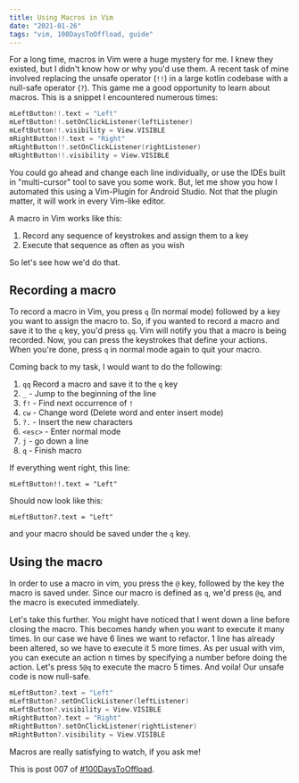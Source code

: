 ```yaml
---
title: Using Macros in Vim
date: "2021-01-26"
tags: "vim, 100DaysToOffload, guide"
---
```


For a long time, macros in Vim were a huge mystery for me. I knew they existed, but I didn't know how or why you'd use them. A recent task of mine involved replacing the unsafe operator (`!!`) in a large kotlin codebase with a null-safe operator (`?`). This game me a good opportunity to learn about macros. This is a snippet I encountered numerous times:

```kt
mLeftButton!!.text = "Left"
mLeftButton!!.setOnClickListener(leftListener)
mLeftButton!!.visibility = View.VISIBLE
mRightButton!!.text = "Right"
mRightButton!!.setOnClickListener(rightListener)
mRightButton!!.visibility = View.VISIBLE
```

You could go ahead and change each line individually, or use the IDEs built in "multi-cursor" tool to save you some work. But, let me show you how I automated this using a Vim-Plugin for Android Studio. Not that the plugin matter, it will work in every Vim-like editor.

A macro in Vim works like this:

1. Record any sequence of keystrokes and assign them to a key
1. Execute that sequence as often as you wish

So let's see how we'd do that.

## Recording a macro

To record a macro in Vim, you press `q` (In normal mode) followed by a key you want to assign the macro to. So, if you wanted to record a macro and save it to the `q` key, you'd press `qq`. Vim will notify you that a macro is being recorded. Now, you can press the keystrokes that define your actions. When you're done, press `q` in normal mode again to quit your macro.

Coming back to my task, I would want to do the following:

1. `qq` Record a macro and save it to the `q` key
1. `_` - Jump to the beginning of the line
1. `f!` - Find next occurrence of `!`
1. `cw` - Change word (Delete word and enter insert mode)
1. `?.` - Insert the new characters
1. `<esc>` - Enter normal mode
1. `j` - go down a line
1. `q` - Finish macro

If everything went right, this line:

```
mLeftButton!!.text = "Left"
```

Should now look like this:

```
mLeftButton?.text = "Left"
```

and your macro should be saved under the `q` key.

## Using the macro

In order to use a macro in vim, you press the `@` key, followed by the key the macro is saved under. Since our macro is defined as `q`, we'd press `@q`, and the macro is executed immediately.

Let's take this further. You might have noticed that I went down a line before closing the macro. This becomes handy when you want to execute it many times. In our case we have 6 lines we want to refactor. 1 line has already been altered, so we have to execute it 5 more times. As per usual with vim, you can execute an action n times by specifying a number before doing the action. Let's press `5@q` to execute the macro 5 times. And voila! Our unsafe code is now null-safe.

```kt
mLeftButton?.text = "Left"
mLeftButton?.setOnClickListener(leftListener)
mLeftButton?.visibility = View.VISIBLE
mRightButton?.text = "Right"
mRightButton?.setOnClickListener(rightListener)
mRightButton?.visibility = View.VISIBLE
```

Macros are really satisfying to watch, if you ask me!

This is post 007 of [#100DaysToOffload](https://100daystooffload.com/).
